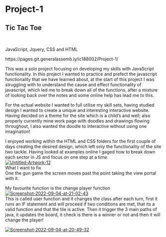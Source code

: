 # Project-1


<h2> Tic Tac Toe </h2>
<br>
<p>
JavaScript, Jquery, CSS and HTML
</p>
 https://pages.git.generalassemb.ly/ic188002/Project-1/
<p>
This was a solo project focusing on developing my skills with JavaScript functionality.
In this project I wanted to practice and prefect the javascript functionality that we have learned about, at the start of this project I was struggling with to understand the cause and effect functionality of javascript, which led me to break down all of the functions, after a mixture of looking back over the notes and some online help has lead me to this. 

For the actual website I wanted to full utilise my skill sets, having studied design I wanted to create a unique and interesting interactive website. Having decided on a theme for the site which is a child’s and well; also properly currently mine work page with doodles and drawings flowing throughout, I also wanted the doodle to interactive without using one imagination! 

I enjoyed working within the HTML and CSS folders for the first couple of days creating the desired design, which left only the functionality of the site two tackle.  Having looked at examples online I gaged how to break down each sector in JS and focus on one step at a time. 
<br>
<a href="https://ibb.co/YBGKf8q"><img src="https://i.ibb.co/MkLjPp3/Untitled-Artwork-12.jpg" alt="Untitled-Artwork-12" border="0"><br></a>What I want to fix
<br>
One the gun game the screen moves past the point taking the view portal with it.

My favourite function is the change player function<br>
<a href="https://ibb.co/7zRNgV8"><img src="https://i.ibb.co/6Z1JvbV/Screenshot-2022-09-04-at-21-02-43.png" alt="Screenshot-2022-09-04-at-21-02-43" border="0"></a><br>
This is called user function and it changes the class after each turn, first it runs an IF statement and will proceed if two conditions are met, that its a valid function and that the tile is active. Then  it trigger the 3 main paths of java, it updates the board, it check is there is a winner or not and then it will change the player!
</p>
 
<a href="https://ibb.co/LJ4Vwj9"><img src="https://i.ibb.co/SdqFTYV/Screenshot-2022-09-04-at-20-49-32.png" alt="Screenshot-2022-09-04-at-20-49-32" border="0"></a>
